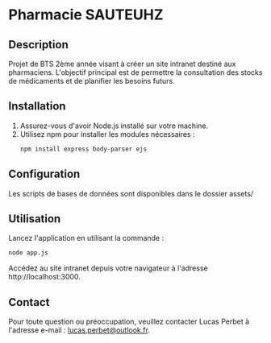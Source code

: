 # Pharmacie SAUTEUHZ

## Description
Projet de BTS 2ème année visant à créer un site intranet destiné aux pharmaciens. L'objectif principal est de permettre la consultation des stocks de médicaments et de planifier les besoins futurs.

## Installation
1. Assurez-vous d'avoir Node.js installé sur votre machine.
2. Utilisez npm pour installer les modules nécessaires :
   ```bash
   npm install express body-parser ejs

## Configuration

Les scripts de bases de données sont disponibles dans le dossier assets/

## Utilisation

Lancez l'application en utilisant la commande :

```bash
node app.js
```
Accédez au site intranet depuis votre navigateur à l'adresse http://localhost:3000.

## Contact
Pour toute question ou préoccupation, veuillez contacter Lucas Perbet à l'adresse e-mail : lucas.perbet@outlook.fr.
